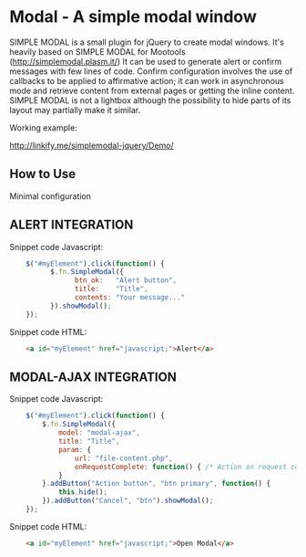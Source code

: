 Modal - A simple modal window
===========================================
SIMPLE MODAL is a small plugin for jQuery to create modal windows. It's heavily based on SIMPLE MODAL for Mootools (http://simplemodal.plasm.it/)
It can be used to generate alert or confirm messages with few lines of code. Confirm configuration involves the use of callbacks to be applied to affirmative action; it can work in asynchronous mode and retrieve content from external pages or getting the inline content.
SIMPLE MODAL is not a lightbox although the possibility to hide parts of its layout may partially make it similar.

Working example: 

http://linkify.me/simplemodal-jquery/Demo/

How to Use
----------

Minimal configuration


ALERT INTEGRATION 
-----------------
Snippet code Javascript:

```javascript	
	$("#myElement").click(function() {
	      $.fn.SimpleModal({
                btn_ok:   "Alert button",
                title:    "Title",
	            contents: "Your message..."
	      }).showModal();
	});
```

Snippet code HTML:

```html	
	<a id="myElement" href="javascript;">Alert</a>
```

MODAL-AJAX INTEGRATION
----------------------
Snippet code Javascript:

```javascript
	$("#myElement").click(function() {
        $.fn.SimpleModal({
            model: "modal-ajax",
            title: "Title",
            param: {
                url: "file-content.php",
                onRequestComplete: function() { /* Action on request complete */ }
            }
        }.addButton("Action button", "btn primary", function() {
            this.hide();
        }).addButton("Cancel", "btn").showModal();
	});
```
Snippet code HTML:

```html
	<a id="myElement" href="javascript;">Open Modal</a>
```
